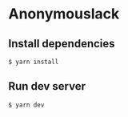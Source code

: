 # Anonymouslack

## Install dependencies

```shell
$ yarn install
```

## Run dev server

```shell
$ yarn dev
```
